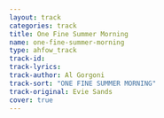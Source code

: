 ```yaml
---
layout: track
categories: track
title: One Fine Summer Morning
name: one-fine-summer-morning
type: ahfow_track
track-id:
track-lyrics: 
track-author: Al Gorgoni
track-sort: "ONE FINE SUMMER MORNING"
track-original: Evie Sands
cover: true
---
```

